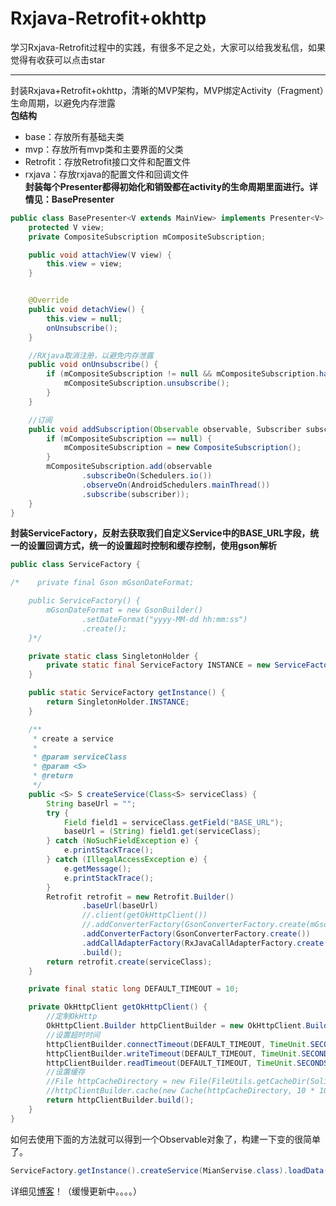 # Rxjava-Retrofit+okhttp
学习Rxjava-Retrofit过程中的实践，有很多不足之处，大家可以给我发私信，如果觉得有收获可以点击star<br>
***
封装Rxjava+Retrofit+okhttp，清晰的MVP架构，MVP绑定Activity（Fragment）生命周期，以避免内存泄露<br>
**包结构**<br>
* base：存放所有基础夫类<br>
* mvp：存放所有mvp类和主要界面的父类<br>
* Retrofit：存放Retrofit接口文件和配置文件<br>
* rxjava：存放rxjava的配置文件和回调文件<br>
**封装每个Presenter都得初始化和销毁都在activity的生命周期里面进行。详情见：BasePresenter**
```java
public class BasePresenter<V extends MainView> implements Presenter<V> {
    protected V view;
    private CompositeSubscription mCompositeSubscription;

    public void attachView(V view) {
        this.view = view;
    }


    @Override
    public void detachView() {
        this.view = null;
        onUnsubscribe();
    }

    //RXjava取消注册，以避免内存泄露
    public void onUnsubscribe() {
        if (mCompositeSubscription != null && mCompositeSubscription.hasSubscriptions()) {
            mCompositeSubscription.unsubscribe();
        }
    }

    //订阅
    public void addSubscription(Observable observable, Subscriber subscriber) {
        if (mCompositeSubscription == null) {
            mCompositeSubscription = new CompositeSubscription();
        }
        mCompositeSubscription.add(observable
                .subscribeOn(Schedulers.io())
                .observeOn(AndroidSchedulers.mainThread())
                .subscribe(subscriber));
    }
}
```

**封装ServiceFactory，反射去获取我们自定义Service中的BASE_URL字段，统一的设置回调方式，统一的设置超时控制和缓存控制，使用gson解析**
```java
public class ServiceFactory {

/*    private final Gson mGsonDateFormat;

    public ServiceFactory() {
        mGsonDateFormat = new GsonBuilder()
                .setDateFormat("yyyy-MM-dd hh:mm:ss")
                .create();
    }*/

    private static class SingletonHolder {
        private static final ServiceFactory INSTANCE = new ServiceFactory();
    }

    public static ServiceFactory getInstance() {
        return SingletonHolder.INSTANCE;
    }

    /**
     * create a service
     *
     * @param serviceClass
     * @param <S>
     * @return
     */
    public <S> S createService(Class<S> serviceClass) {
        String baseUrl = "";
        try {
            Field field1 = serviceClass.getField("BASE_URL");
            baseUrl = (String) field1.get(serviceClass);
        } catch (NoSuchFieldException e) {
            e.printStackTrace();
        } catch (IllegalAccessException e) {
            e.getMessage();
            e.printStackTrace();
        }
        Retrofit retrofit = new Retrofit.Builder()
                .baseUrl(baseUrl)
                //.client(getOkHttpClient())
                //.addConverterFactory(GsonConverterFactory.create(mGsonDateFormat))
                .addConverterFactory(GsonConverterFactory.create())
                .addCallAdapterFactory(RxJavaCallAdapterFactory.create())
                .build();
        return retrofit.create(serviceClass);
    }

    private final static long DEFAULT_TIMEOUT = 10;

    private OkHttpClient getOkHttpClient() {
        //定制OkHttp
        OkHttpClient.Builder httpClientBuilder = new OkHttpClient.Builder();
        //设置超时时间
        httpClientBuilder.connectTimeout(DEFAULT_TIMEOUT, TimeUnit.SECONDS);
        httpClientBuilder.writeTimeout(DEFAULT_TIMEOUT, TimeUnit.SECONDS);
        httpClientBuilder.readTimeout(DEFAULT_TIMEOUT, TimeUnit.SECONDS);
        //设置缓存
        //File httpCacheDirectory = new File(FileUtils.getCacheDir(SolidApplication.getInstance()), "OkHttpCache");
        //httpClientBuilder.cache(new Cache(httpCacheDirectory, 10 * 1024 * 1024));
        return httpClientBuilder.build();
    }
}
```
如何去使用下面的方法就可以得到一个Observable对象了，构建一下变的很简单了。
```java
ServiceFactory.getInstance().createService(MianServise.class).loadData(cityId)
```

详细见[博客](http://www.jianshu.com/users/279e60b30fc0/timeline)！（缓慢更新中。。。。）


